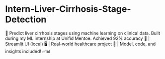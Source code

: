 # Intern-Liver-Cirrhosis-Stage-Detection
🧬 Predict liver cirrhosis stages using machine learning on clinical data. Built during my ML internship at Unifid Mentoe. Achieved 92% accuracy 🎯 | Streamlit UI (local) 🖥️ | Real-world healthcare project 🏥 | Model, code, and insights included! ✅📊
